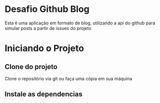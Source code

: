 # Desafio Github Blog

Esta é uma aplicação em formato de blog, utilizando a api do github para simular posts a partir de issues do projeto

# Iniciando o Projeto

## Clone do projeto

Clone o repositório via git ou faça uma cópia em sua máquina

## Instale as dependencias


